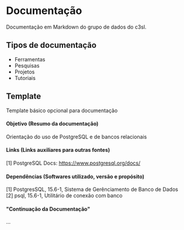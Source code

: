 # Documentação

Documentação em Markdown do grupo de dados do c3sl.

## Tipos de documentação
- Ferramentas
- Pesquisas
- Projetos
- Tutoriais

## Template
Template básico opcional para documentação

#### Objetivo (Resumo da documentação)
Orientação do uso de PostgreSQL e de bancos relacionais

#### Links (Links auxiliares para outras fontes)
[1] PostgreSQL Docs: https://www.postgresql.org/docs/

#### Dependências (Softwares utilizado, versão e propósito)
[1] PostgresSQL, 15.6-1, Sistema de Gerênciamento de Banco de Dados \
[2] psql, 15.6-1, Utilitário de conexão com banco

#### "Continuação da Documentação"
...
